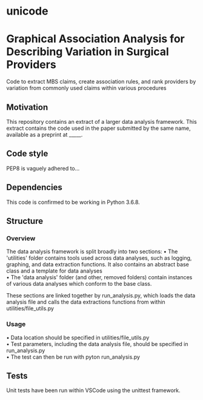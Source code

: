 # unicode
# Graphical Association Analysis for Describing Variation in Surgical Providers
Code to extract MBS claims, create association rules, and rank providers by variation from commonly used claims within various procedures

## Motivation
This repository contains an extract of a larger data analysis framework. This extract contains the code used in the paper submitted by the same name, available as a preprint at _____.

## Code style
PEP8 is vaguely adhered to...

## Dependencies
This code is confirmed to be working in Python 3.6.8.

## Structure
### Overview
The data analysis framework is split broadly into two sections:
• The 'utilities' folder contains tools used across data analyses, such as logging, graphing, and data extraction functions. It also contains an abstract base class and a template for data analyses<br/>
• The 'data analysis' folder (and other, removed folders) contain instances of various data analyses which conform to the base class.<br/>

These sections are linked together by run_analysis.py, which loads the data analysis file and calls the data extractions functions from within utilities/file_utils.py

### Usage
• Data location should be specified in utilities/file_utils.py<br/>
• Test parameters, including the data analysis file, should be specified in run_analysis.py<br/>
• The test can then be run with pyton run_analysis.py<br/>

## Tests
Unit tests have been run within VSCode using the unittest framework.

